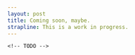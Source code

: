 ```yaml
---
layout: post
title: Coming soon, maybe.
strapline: This is a work in progress.
---
```


```<!-- TODO -->```

